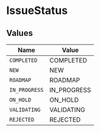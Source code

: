 # IssueStatus


## Values

| Name          | Value         |
| ------------- | ------------- |
| `COMPLETED`   | COMPLETED     |
| `NEW`         | NEW           |
| `ROADMAP`     | ROADMAP       |
| `IN_PROGRESS` | IN_PROGRESS   |
| `ON_HOLD`     | ON_HOLD       |
| `VALIDATING`  | VALIDATING    |
| `REJECTED`    | REJECTED      |